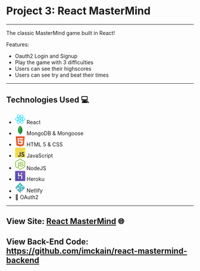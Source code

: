 # Project 3: React MasterMind
---

The classic MasterMind game built in React!

Features:
- Oauth2 Login and Signup
- Play the game with 3 difficulties
- Users can see their highscores
- Users can see try and beat their times

---

## Technologies Used 💻


- <img src="public/images/react.png" width="27"> React
- <img src="public/images/mongo_db.png" width="27"> MongoDB & Mongoose
- <img src="public/images/html5.png" width="27"> HTML 5 & CSS
- <img src="public/images/javascript.png" width="27"> JavaScript
- <img src="public/images/nodejs.png" width="27"> NodeJS
- <img src="public/images/heroku.png" width="27"> Heroku
- <img src="public/images/netlify.png" width="27"> Netlify
- 🔐 OAuth2

---

## View Site: [React MasterMind](https://free-real-estate.netlify.app/) 🌐

## View Back-End Code: https://github.com/imckain/react-mastermind-backend

